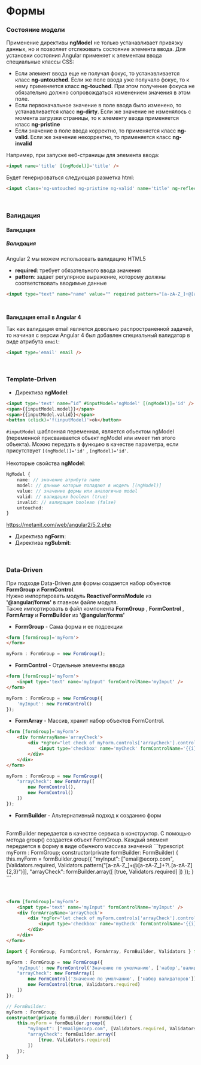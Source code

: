 # Формы

### **Состояние модели**

Применение директивы **ngModel** не только устанавливает привязку данных, но и позволяет отслеживать состояние элемента ввода. Для установки состояния Angular применяет к элементам ввода специальные классы CSS:
* Если элемент ввода еще не получал фокус, то устанавливается класс **ng-untouched**. Если же поле ввода уже получало фокус, то к нему применяется класс **ng-touched**. При этом получение фокуса не обязательно должно сопровождаться изменением значения в этом поле.
* Если первоначальное значение в поле ввода было изменено, то устанавливается класс **ng-dirty**. Если же значение не изменялось с момента загрузки страницы, то к элементу ввода применяется класс **ng-pristine**
* Если значение в поле ввода корректно, то применяется класс **ng-valid**. Если же значение некорректно, то применяется класс **ng-invalid**

Например, при запуске веб-страницы для элемента ввода:
```html
<input name='title' [(ngModel)]='title' />
```
Будет генерироваться следующая разметка html:
```html
<input class='ng-untouched ng-pristine ng-valid' name='title' ng-reflect-name='title' />
```


<br />

### **Валидация**
#### **Валидация**
##### **Валидация**

Angular 2 мы можем использовать валидацию HTML5
* **required**: требует обязательного ввода значения
* **pattern**: задает регулярное выражение, которому должны соответствовать вводимые данные

```html
<input type="text" name="name" value="" required pattern="[a-zA-Z_]+@[a-zA-Z_]+?\.[a-zA-Z]{2,3}" />
```

<br />

**Валидация email в Angular 4**

Так как валидация email является довольно распространенной задачей, то начиная с версии Angular 4 был добавлен специальный валидатор в виде атрибута `email`:
```html
<input type='email' email />
```

<br />

### Template-Driven

* Директива **ngModel**:
```html
<input type='text' name=”id” #inputModel='ngModel' [(ngModel)]='id' />
<span>{{inputModel.model}}</span>
<span>{{inputModel.valid}}</span>
<button (click)='f(inputModel)'>ok</button>
```
`#inputModel` шаблонная переменная, является обьектом ngModel (переменной присваивается обьект ngModel или имеет тип этого объекта). Можно передать в функцию в качестве параметра, если присутствует `[(ngModel)]='id'` , `[ngModel]='id'`.
<br />
<br />
Некоторые свойства **ngModel**:
```typescript
NgModel {
    name: // значение атрибута name
    model: // данные которые попадают в модель [(ngModel)]
    value: // значение формы или аналогично model
    valid: // валидация boolean (true)
    invalid: // валидация boolean (false)
    untouched:    
}
```
https://metanit.com/web/angular2/5.2.php


* Директива **ngForm**:
* Директива **ngSubmit**:


<br />

### Data-Driven

При подходе Data-Driven для формы создается набор объектов **FormGroup** и **FormControl**.
<br />
Нужно импортировать модуль **ReactiveFormsModule** из **'@angular/forms'** в главном файле модуля.
<br />
Также импортировать в файл компонента **FormGroup** ,  **FormControl** , **FormArray** и **FormBuilder** из **'@angular/forms'**

* **FormGroup** - Сама форма и ее подсекции
```html
<form [formGroup]='myForm'>
</form>
```
```typescript
myForm : FormGroup = new FormGroup();
```

* **FormControl** - Отдельные элементы ввода
```html
<form [formGroup]='myForm'>
    <input type='text' name='myInput' formControlName='myInput' />
</form>
```
```typescript
myForm : FormGroup = new FormGroup({
    'myInput': new FormControl()
});
```

* **FormArray** - Массив, хранит набор объектов FormControl.
```html
<form [formGroup]='myForm'>
    <div formArrayName='arrayCheck'>
        <div *ngFor="let check of myForm.controls['arrayCheck'].controls; let i = index">
            <input type='checkbox' name='myCheck' formControlName='{{i}}' />
        </div>
    </div>
</form>
```
```typescript
myForm : FormGroup = new FormGroup({
    "arrayCheck": new FormArray([
        new FormControl(),
        new FormControl()
    ])
});
```

* **FormBuilder** - Альтернативный подход к созданию форм
<br />
FormBuilder передается в качестве сервиса в конструктор. С помощью метода group() создается объект FormGroup. Каждый элемент передается в форму в виде обычного массива значений
```typescript
myForm : FormGroup;
    constructor(private formBuilder: FormBuilder) {
        this.myForm = formBuilder.group({
            "myInput": ["email@ecorp.com", [Validators.required, Validators.pattern("[a-zA-Z_]+@[a-zA-Z_]+?\.[a-zA-Z]{2,3}")]],
            "arrayCheck": formBuilder.array([
                [true, Validators.required]
            ])
        });
    }
```


<br />
<br />
<br />

```html
<form [formGroup]='myForm'>
    <input type='text' name='myInput' formControlName='myInput' />
    <div formArrayName='arrayCheck'>
        <div *ngFor="let check of myForm.controls['arrayCheck'].controls; let i = index">
            <input type='checkbox' name='myCheck' formControlName='{{i}}' />
        </div>
    </div>
</form>
```
```typescript
import { FormGroup, FormControl, FormArray, FormBuilder, Validators } from '@angular/forms';

myForm : FormGroup = new FormGroup({
    'myInput': new FormControl('Значение по умолчанию', ['набор','валидаторов']),
    "arrayCheck": new FormArray([
        new FormControl('Значение по умолчанию', ['набор валидаторов']),
        new FormControl(true, Validators.required)
    ])
});

// FormBuilder:
myForm : FormGroup;
constructor(private formBuilder: FormBuilder) {
    this.myForm = formBuilder.group({
        "myInput": ["email@ecorp.com", [Validators.required, Validators.pattern("[a-zA-Z_]+@[a-zA-Z_]+?\.[a-zA-Z]{2,3}")]],
        "arrayCheck": formBuilder.array([
            [true, Validators.required]
        ])
    });
}
```
